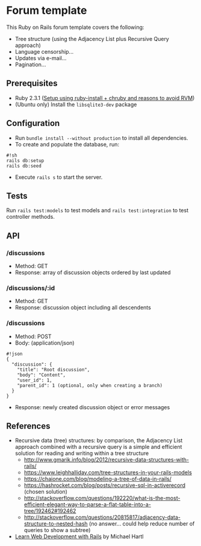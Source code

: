 # Forum template

This Ruby on Rails forum template covers the following:

* Tree structure (using the Adjacency List plus Recursive Query approach)
* Language censorship...
* Updates via e-mail...
* Pagination...

## Prerequisites

* Ruby 2.3.1 ([Setup using ruby-install + chruby and reasons to avoid RVM](http://ryanbigg.com/2014/10/ubuntu-ruby-ruby-install-chruby-and-you/))
* (Ubuntu only) Install the `libsqlite3-dev` package

## Configuration

* Run `bundle install --without production` to install all dependencies.
* To create and populate the database, run:

```
#!sh
rails db:setup
rails db:seed
```

* Execute `rails s` to start the server.

## Tests

Run `rails test:models` to test models and `rails test:integration` to test controller methods.

## API

### /discussions

* Method: GET
* Response: array of discussion objects ordered by last updated

### /discussions/:id

* Method: GET
* Response: discussion object including all descendents

### /discussions

* Method: POST
* Body: (application/json)
```
#!json
{
  "discussion": {
    "title": "Root discussion",
    "body": "Content",
    "user_id": 1,
    "parent_id": 1 (optional, only when creating a branch)
  }
}
```
* Response: newly created discussion object or error messages

## References

* Recursive data (tree) structures: by comparison, the Adjacency List approach combined with a recursive query is a simple and efficient solution for reading and writing within a tree structure
    * http://www.gmarik.info/blog/2012/recursive-data-structures-with-rails/
    * https://www.leighhalliday.com/tree-structures-in-your-rails-models
    * https://chaione.com/blog/modeling-a-tree-of-data-in-rails/
    * https://hashrocket.com/blog/posts/recursive-sql-in-activerecord (chosen solution)
    * http://stackoverflow.com/questions/192220/what-is-the-most-efficient-elegant-way-to-parse-a-flat-table-into-a-tree/192462#192462
    * http://stackoverflow.com/questions/20815817/adjacency-data-structure-to-nested-hash (no answer... could help reduce number of queries to show a subtree)
* [Learn Web Development with Rails](https://www.railstutorial.org/book/) by Michael Hartl
